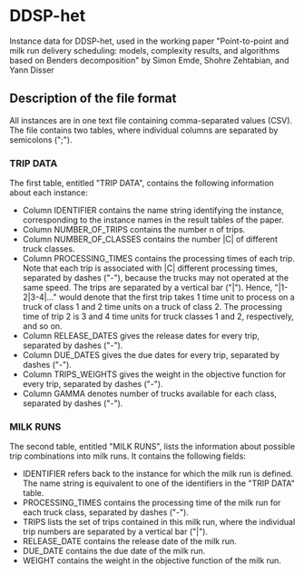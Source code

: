 # DDSP-het
Instance data for DDSP-het, used in the working paper "Point-to-point and milk run delivery scheduling: models, complexity results, and algorithms based on Benders decomposition" by Simon Emde, Shohre Zehtabian, and Yann Disser

## Description of the file format
All instances are in one text file containing comma-separated values (CSV). The file contains two tables, where individual columns are separated by semicolons (";").

### TRIP DATA
The first table, entitled "TRIP DATA", contains the following information about each instance:
- Column IDENTIFIER contains the name string identifying the instance, corresponding to the instance names in the result tables of the paper.
- Column NUMBER_OF_TRIPS contains the number n of trips.
- Column NUMBER_OF_CLASSES contains the number |C| of different truck classes.
- Column PROCESSING_TIMES contains the processing times of each trip. Note that each trip is associated with |C| different processing times, separated by dashes ("-"), because the trucks may not operated at the same speed. The trips are separated by a vertical bar ("|"). Hence, "|1-2|3-4|..." would denote that the first trip takes 1 time unit to process on a truck of class 1 and 2 time units on a truck of class 2. The processing time of trip 2 is 3 and 4 time units for truck classes 1 and 2, respectively, and so on.
- Column RELEASE_DATES gives the release dates for every trip, separated by dashes ("-").
- Column DUE_DATES gives the due dates for every trip, separated by dashes ("-").
- Column TRIPS_WEIGHTS gives the weight in the objective function for every trip, separated by dashes ("-").
- Column GAMMA denotes number of trucks available for each class, separated by dashes ("-").

### MILK RUNS
The second table, entitled "MILK RUNS", lists the information about possible trip combinations into milk runs. It contains the following fields:
- IDENTIFIER refers back to the instance for which the milk run is defined. The name string is equivalent to one of the identifiers in the "TRIP DATA" table.
- PROCESSING_TIMES contains the processing time of the milk run for each truck class, separated by dashes ("-").
- TRIPS lists the set of trips contained in this milk run, where the individual trip numbers are separated by a vertical bar ("|").
- RELEASE_DATE contains the release date of the milk run.
- DUE_DATE contains the due date of the milk run.
- WEIGHT contains the weight in the objective function of the milk run.
